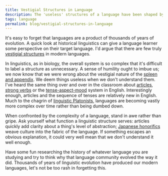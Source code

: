 ```yaml
---
title: Vestigial Structures in Language
description: The 'useless' structures of a language have been shaped by millennia of evolution.
tags: language
permalink: blog/vestigial-structures-in-language
---
```


It's easy to forget that languages are a product of thousands of years of evolution. A quick look at historical linguistics can give a language learner some perspective on their target language. I'd argue that there are few truly [vestigial structures][0] in modern languages.

In linguistics, as in biology, the overall system is so complex that it's difficult to label a structure as unnecessary. A sense of humility ought to imbue us; we now know that we were wrong about the vestigial nature of the [spleen and appendix][1]. We deem things useless when we don't understand them. I've heard the same thing over and over in the classroom about [articles][2], [strong verbs][3] or the [tense-aspect-mood][4] system in English. Interestingly enough, articles and the sequence of tenses are relatively new in English. Much to the chagrin of [linguistic Platonists][5], languages are becoming vastly more complex over time rather than being dumbed down.

When confronted by the complexity of a language, stand in awe rather than gripe. Ask yourself what function a linguistic structure serves: articles quickly add clarity about a thing's level of abstraction; [Japanese honorifics][6] weave culture into the fabric of the language. If something escapes an obvious explanation, it could very well mean that we don't understand it well enough.

Have some fun researching the history of whatever language you are studying and try to think why that language community evolved the way it did. Thousands of years of linguistic evolution have produced our modern languages, let's not be too rash in forgetting this.

[0]: https://en.wikipedia.org/wiki/Vestigiality
[1]: http://news.nationalgeographic.com/news/2009/07/090730-spleen-vestigial-organs.html
[2]: https://en.wikipedia.org/wiki/Article_(grammar)
[3]: https://en.wikipedia.org/wiki/Germanic_strong_verb
[4]: https://en.wikipedia.org/wiki/Tense–aspect–mood
[5]: /blog/plato-ruined-your-english
[6]: https://en.wikipedia.org/wiki/Japanese_honorifics

